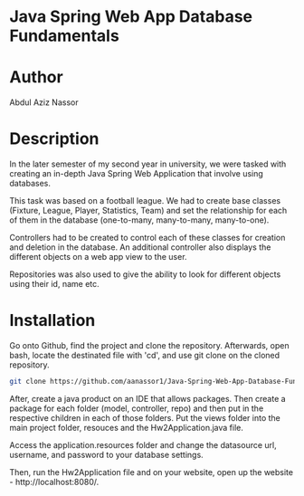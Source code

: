 # Java Spring Web App Database Fundamentals
# Author
Abdul Aziz Nassor

# Description

In the later semester of my second year in university, we were tasked with creating an in-depth Java Spring Web Application that involve using databases.

This task was based on a football league. We had to create base classes (Fixture, League, Player, Statistics, Team) and set the relationship for each of them in the database (one-to-many, many-to-many, many-to-one).

Controllers had to be created to control each of these classes for creation and deletion in the database. An additional controller also displays the different objects on a web app view to the user.

Repositories was also used to give the ability to look for different objects using their id, name etc.

# Installation

Go onto Github, find the project and clone the repository.
Afterwards, open bash, locate the destinated file with 'cd', and use git clone on the cloned repository.

```bash
git clone https://github.com/aanassor1/Java-Spring-Web-App-Database-Fundamentals.git
```

After, create a java product on an IDE that allows packages. Then create a package for each folder (model, controller, repo) and then put in the respective children in each of those folders. Put the views folder into the main project folder, resouces and the Hw2Application.java file.

Access the application.resources folder and change the datasource url, username, and password to your database settings.

Then, run the Hw2Application file and on your website, open up the website - http://localhost:8080/.
